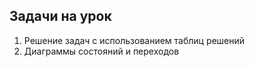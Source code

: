 ## Задачи на урок


1. Решение задач с использованием таблиц решений
2. Диаграммы состояний и переходов







